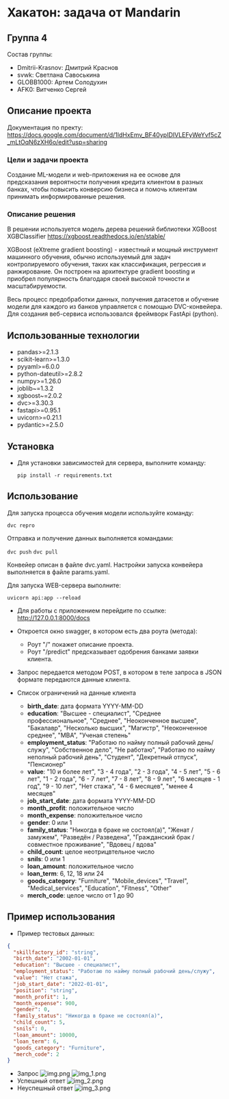 # Хакатон: задача от Mandarin 

## Группа 4

Состав группы:

- Dmitrii-Krasnov: Дмитрий Краснов
- svwk: Светлана Савоськина
- GLOBB1000: Артем Солодухин
- AFK0: Витченко Сергей

## Описание проекта

Документация по пректу: https://docs.google.com/document/d/1ldHxEmv_BF40ypIDIVLEFyWeYvf5cZ_mLtOqN6zXH6o/edit?usp=sharing

### Цели и задачи проекта
Создание ML-модели и web-приложения на ее основе для предсказания вероятности получения кредита клиентом в разных банках, чтобы повысить конверсию бизнеса и помочь клиентам принимать информированные решения.

### Описание решения

В решении используется модель дерева решений библиотеки XGBoost XGBClassifier https://xgboost.readthedocs.io/en/stable/

XGBoost (eXtreme gradient boosting) - известный и мощный инструмент машинного обучения, 
обычно используемый для задач контролируемого обучения, таких как классификация, регрессия и ранжирование.
Он построен на архитектуре gradient boosting и приобрел популярность благодаря своей высокой точности и масштабируемости.

Весь процесс предобработки данных, получения датасетов и обучение модели для каждого из банков управляется с помощью DVC-конвейера.  
Для создания веб-сервиса использовался фреймворк FastApi (python).

## Использованные технологии

- pandas>=2.1.3
- scikit-learn>=1.3.0
- pyyaml>=6.0.0
- python-dateutil>=2.8.2
- numpy>=1.26.0
- joblib~=1.3.2
- xgboost~=2.0.2
- dvc>=3.30.3
- fastapi>=0.95.1
- uvicorn>=0.21.1
- pydantic>=2.5.0

## Установка

- Для установки зависимостей для сервера, выполните команду:

  `pip install -r requirements.txt`

## Использование

Для запуска процесса обучения модели используйте команду:

  `dvc repro`

Отправка и получение данных выполняется командами:

`dvc push`
`dvc pull`

Конвейер описан в файле dvc.yaml.
Настройки запуска конвейера выполняется в файле params.yaml.

Для запуска WEB-сервера выполните:

`uvicorn api:app --reload`

- Для работы с приложением перейдите по ссылке:
  http://127.0.0.1:8000/docs

- Откроется окно swagger, в котором есть два роута (метода):
    - Роут "/" покажет описание проекта.
    - Роут "/predict" предсказывает одобрения банками заявки клиента.

- Запрос передается методом POST, в котором в теле запроса в JSON формате передаются данные клиента.

- Список ограничений на данные клиента
  - **birth_date**: дата формата YYYY-MM-DD 
  - **education**: "Высшее - специалист", "Среднее профессиональное", "Среднее", "Неоконченное высшее", "Бакалавр", "Несколько высших", "Магистр", "Неоконченное среднее", "MBA", "Ученая степень"
  - **employment_status**: "Работаю по найму полный рабочий день/служу", "Собственное дело", "Не работаю", "Работаю по найму неполный рабочий день", "Студент", "Декретный отпуск", "Пенсионер"
  - **value**: "10 и более лет", "3 - 4 года", "2 - 3 года", "4 - 5 лет", "5 - 6 лет", "1 - 2 года", "6 - 7 лет", "7 - 8 лет", "8 - 9 лет", "6 месяцев - 1 год", "9 - 10 лет", "Нет стажа", "4 - 6 месяцев", "менее 4 месяцев"
  - **job_start_date**: дата формата YYYY-MM-DD
  - **month_profit**: положительное число
  - **month_expense**: положительное число
  - **gender**: 0 или 1
  - **family_status**: "Никогда в браке не состоял(а)", "Женат / замужем", "Разведён / Разведена", "Гражданский брак / совместное проживание", "Вдовец / вдова"
  - **child_count**: целое неотрицвтельное число
  - **snils**: 0 или 1
  - **loan_amount**: положительное число
  - **loan_term**: 6, 12, 18 или 24
  - **goods_category**: "Furniture", "Mobile_devices", "Travel", "Medical_services", "Education", "Fitness", "Other"
  - **merch_code**: целое число от 1 до 90

## Пример использования

- Пример тестовых данных:
```json
{
  "skillfactory_id": "string",
  "birth_date": "2002-01-01",
  "education": "Высшее - специалист",
  "employment_status": "Работаю по найму полный рабочий день/служу",
  "value": "Нет стажа",
  "job_start_date": "2022-01-01",
  "position": "string",
  "month_profit": 1,
  "month_expense": 900,
  "gender": 0,
  "family_status": "Никогда в браке не состоял(а)",
  "child_count": 5,
  "snils": 0,
  "loan_amount": 10000,
  "loan_term": 6,
  "goods_category": "Furniture",
  "merch_code": 2
}
```
- Запрос
![img.png](img/img.png)
![img_1.png](img/img_1.png)
- Успешный ответ
![img_2.png](img/img_2.png)
- Неуспешный ответ
![img_3.png](img/img_3.png)